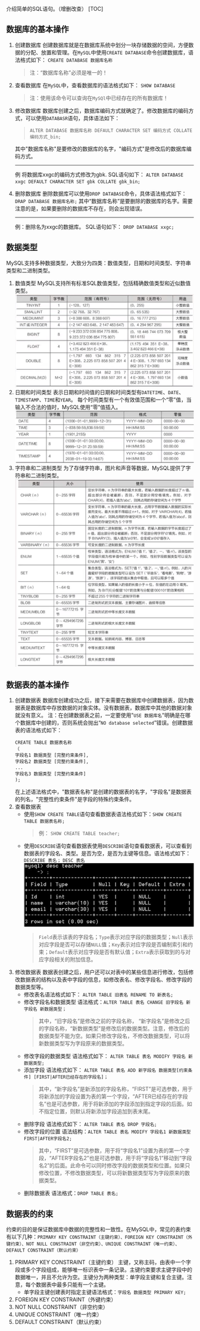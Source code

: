 介绍简单的SQL语句。（增删改查）
[TOC]

## 数据库的基本操作
1. 创建数据库
   创建数据库就是在数据库系统中划分一块存储数据的空间，方便数据的分配、放置和管理。在`MySQL`中使用`CREATE DATABASE`命令创建数据库，语法格式如下：
    `CREATE DATABASE 数据库名称`
    > 注：“数据库名称”必须是唯一的！
2. 查看数据库
   在`MySQL`中，查看数据库的语法格式如下：
   `SHOW DATABASE`
   > 注：使用该命令可以查询在`MySQl`中已经存在的所有数据库！
3. 修改数据库
   数据库创建之后，数据库编码方式就确定了。修改数据库的编码方式，可以使用`DATABASR`语句，具体语法如下：
   > `ALTER DATABASE 数据库名称 DEFAULT CHARACTER SET 编码方式 COLLATE 编码方式_bin;`

   其中"数据库名称"是要修改的数据库的名字，"编码方式"是修改后的数据库编码方式。
   ***
   例 将数据库xxgc的编码方式修改为gbk.
   SQL语句如下：
   `ALTER DATABASE xxgc DEFAULT CHARACTER SET gbk COLLATE gbk_bin;`
4. 删除数据库
   删除数据库可以使用`DROP DATABASE`命令，具体语法格式如下：
   `DRAP DATABASE 数据库名称;`
   其中“数据库名称”是要删除的数据库的名字。需要注意的是，如果要删除的数据库不存在，则会出现错误。
   ***
   例：删除名为xxgc的数据库。
   SQL语句如下：
    `DROP DATABASE xxgc;`
## 数据类型
MySQL支持多种数据类型，大致分为四类：数值类型，日期和时间类型、字符串类型和二进制类型。
1. 数值类型
   MySQL支持所有标准SQL数值类型，包括精确数值类型和近似数值类型。
   ![数值类型](reference/数值类型.jpg)
2. 日期和时间类型
   表示日期和时间值的日期和时间类型有`DATETIME`、`DATE`、`TIMESTAMP`、`TIME`和`YEAR`。
   每个时间类型有一个有效值范围和一个“零”值，当输入不合法的值时，MySQL使用“零”值插入。
   ![日期和时间类型](reference/日期和时间类型.jpg)
3. 字符串和二进制类型
   为了存储字符串，图片和声音等数据，MySQL提供了字符串和二进制类型。
   ![字符串和二进制类型](reference/字符串类型.jpg)
## 数据表的基本操作
1. 创建数据表
   数据库创建成功之后，接下来需要在数据库中创建数据表，因为数据表是数据库中存放数据的对象实体。没有数据表，数据库中其他的数据对象就没有意义。
   注：在创建数据表之前，一定要使用"`USE 数据库名`"明确是在哪个数据库中创建的，否则系统会抛出“`NO database selected`”错误。创建数据表的语法格式如下：
   ```
   CREATE TABLE 数据表名称
   （
   字段名1 数据类型 [完整约束条件],
   字段名2 数据类型 [完整约束条件],
   ...
   字段名3 数据类型 [完整约束条件]
   );
   ```
   在上述语法格式中，"数据表名称"是创建的数据表的名字，"字段名"是数据表的列名，"完整性约束条件"是字段的特殊约束条件。
2. 查看数据表
   - 使用`SHOW CREATE TABLE`语句查看数据表语法格式如下：`SHOW CREATE TABLE 数据表名称;`
        > 例： `SHOW CREATE TABLE teacher;`
    - 使用`DESCRIBE`语句查看数据表使用`DESCRIBE`语句查看数据表，可以查看到数据表的字段名、类型。是否为空，是否为主键等信息。语法格式如下：
    `DESCRIBE 表名；`  `DESC 表名`
    ![DESCRIbe](reference/desc.jpg)
        > `Field`表示该表的字段名；`Type`表示对应字段的数据类型；`Null`表示对应字段是否可以存储`NULL`值；`Key`表示对应字段是否编制索引和约束；`Default`表示对应字段是否有默认值；`Extra`表示获取到的与对应字段相关的附加信息。
3. 修改数据表
   数据表创建之后，用户还可以对表中的某些信息进行修改，包括修改数据表的结构以及表中字段的信息，如修改表名、修改字段名、修改字段的数据类型等。
   - 修改表名语法格式如下：
  `ALTER TABLE 旧表名 RENAME TO 新表名;`
    - 修改字段名和数据类型
  语法格式：`ALTER TABLE 表名 CHANGE 旧字段名 新字段名 新数据类型；`
        > 其中，“旧字段名”是修改之前的字段名称， “新字段名”是修改之后的字段名称，“新数据类型”是修改后的数据类型。注意，修改后的数据类型不能为空。如果只修改字段名，不修改数据类型，可以将新数据类型写为字段原来的数据类型。
     - 修改字段的数据类型
  语法格式如下：
  `ALTER TABLE 表名 MODIFY 字段名 新数据类型;`
     - 添加字段
    语法格式如下：
    `ALTER TABLE 表名 ADD 新字段名 数据类型[约束条件] [FIRST|AFTER已经存在的字段名]；`
        > 其中，“新字段名”是新添加的字段名称，“FIRST”是可选参数，用于将新添加的字段设置为表的第一个字段，“AFTER已经存在的字段名”也是可选参数，用于将新添加的字段添加到指定字段的后面。如不指定位置，则默认将新添加字段追加到表末尾。
     - 删除字段
    语法格式如下：
    `ALTER TABLE 表名 DROP 字段名;`
     - 修改字段的位置
    语法结构：`ALTER TABLE 表名 MODIFY 字段名1 新数据类型 FIRST|AFTER字段名2;`
        > 其中，“FIRST”是可选参数，用于将“字段名1”设置为表的第一个字段，“AFTER字段名2”也是可选参数，用于将“字段名1”移动到“字段名2”的后面。此命令可以同时修改字段的数据类型和位置。如果只修改位置，不修改数据类型，可以将新数据类型写为字段原来的数据类型。
     - 删除数据表
    语法格式：`DROP TABLE 表名;`
## 数据表的约束
约束的目的是保证数据库中数据的完整性和一致性。在MySQL中，常见的表约束有以下几种：`PRIMARY KEY CONSTRAINT（主键约束）、FOREIGN KEY CONSTRAINT（外键约束）、NOT NULL CONSTRAINT（非空约束）、UNIQUE CONSTRAINT（唯一约束）、DEFAULT CONSTRAINT（默认约束）`
1. PRIMARY KEY CONSTRAINT（主键约束）
   主键，又称主码，由表中一个字段或多个字段组成，能够唯一标识表中一条记录。主键约束要求主键字段中的数据唯一，并且不允许为空。主键分为两种类型：单字段主键和复合主键。注意，每个数据表中最多只能有一个主键。
   - 单字段主键创建表时指定主键语法格式：`字段名 数据类型 PRIMARY KEY;`
2. FOREIGN KEY CONSTRAINT（外键约束）
3. NOT NULL CONSTRAINT（非空约束）
4. UNIQUE CONSTRAINT（唯一约束）
5. DEFAULT CONSTRAINT（默认约束）